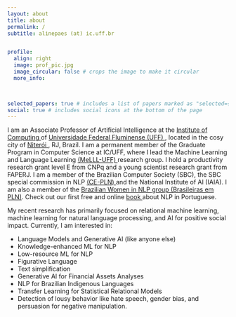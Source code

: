 ```yaml
---
layout: about
title: about
permalink: /
subtitle: alinepaes (at) ic.uff.br 


profile:
  align: right
  image: prof_pic.jpg
  image_circular: false # crops the image to make it circular
  more_info: 
     


selected_papers: true # includes a list of papers marked as "selected={true}"
social: true # includes social icons at the bottom of the page
---
```


I am an Associate Professor of Artificial Intelligence at the <a href="https://www.ic.uff.br/"> Institute of Computing </a> of <a href="https://www.uff.br/"> Universidade Federal Fluminense (UFF) </a>, located in the cosy city of <a href="https://g.co/kgs/4Gt8DdR"> Niterói </a>, RJ, Brazil. I am a permanent member of the Graduate Program in Computer Science at IC/UFF, where I lead the Machine Learning and Language Learning <a href="https://github.com/MeLLL-UFF">(MeLLL-UFF) </a>research group.  I hold a productivity research grant level E from CNPq and a young scientist research grant from FAPERJ. I am a member of the Brazilian Computer Society (SBC), the SBC special commission in NLP <a href="https://sites.google.com/view/ce-pln/inicio"> (CE-PLN) </a> and the National Institute of AI (IAIA). I am also a member of the <a href ="https://brasileiraspln.com/"> Brazilian Women in NLP group (Brasileiras em PLN)</a>. Check out our first free and online <a href="https://brasileiraspln.com/livro-pln/"> book </a> about NLP in Portuguese. 

My recent research has primarily focused on relational machine learning, machine learning for natural language processing, and AI for positive social impact. Currently, I am interested in:
 - Language Models and Generative AI (like anyone else)
 - Knowledge-enhanced ML for NLP
 - Low-resource ML for NLP
 - Figurative Language
 - Text simplification
 - Generative AI for Financial Assets Analyses
 - NLP for Brazilian Indigenous Languages
 - Transfer Learning for Statistical Relational Models
 - Detection of lousy behavior like hate speech, gender bias, and persuasion for negative manipulation.



